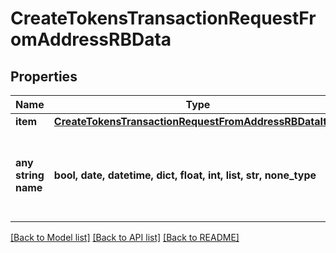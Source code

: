 # CreateTokensTransactionRequestFromAddressRBData


## Properties
Name | Type | Description | Notes
------------ | ------------- | ------------- | -------------
**item** | [**CreateTokensTransactionRequestFromAddressRBDataItem**](CreateTokensTransactionRequestFromAddressRBDataItem.md) |  | 
**any string name** | **bool, date, datetime, dict, float, int, list, str, none_type** | any string name can be used but the value must be the correct type | [optional]

[[Back to Model list]](../README.md#documentation-for-models) [[Back to API list]](../README.md#documentation-for-api-endpoints) [[Back to README]](../README.md)


